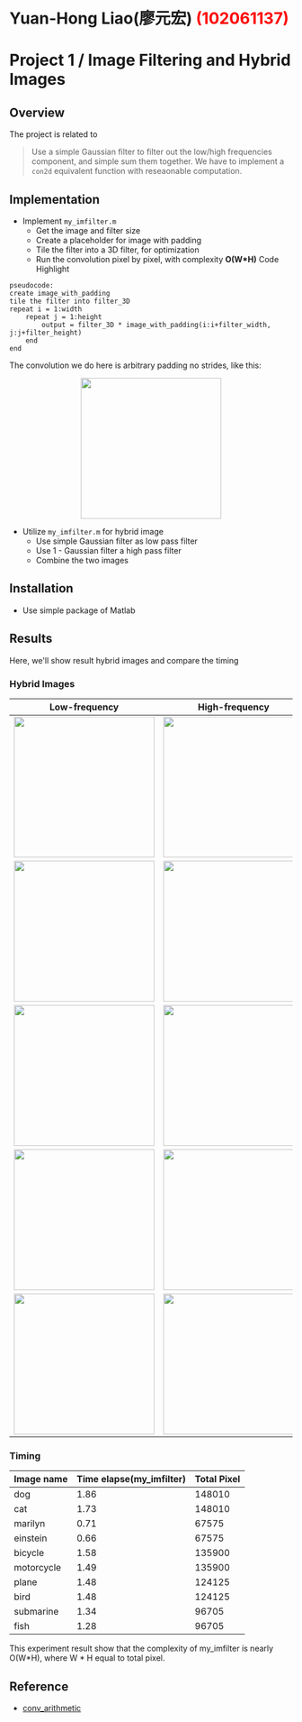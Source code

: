 # Yuan-Hong Liao(廖元宏) <span style="color:red">(102061137)</span>

# Project 1 / Image Filtering and Hybrid Images

## Overview
The project is related to 
> Use a simple Gaussian filter to filter out the low/high frequencies component, and simple sum them together. We have to implement a ```con2d``` equivalent function with reseaonable computation.


## Implementation
- Implement ```my_imfilter.m```
	* Get the image and filter size
	* Create a placeholder for image with padding
	* Tile the filter into a 3D filter, for optimization
	* Run the convolution pixel by pixel, with complexity **O(W*H)**
Code Highlight   

```
pseudocode:
create image_with_padding
tile the filter into filter_3D
repeat i = 1:width
	repeat j = 1:height
		output = filter_3D * image_with_padding(i:i+filter_width, j:j+filter_height)
	end
end
```
The convolution we do here is arbitrary padding no strides, like this:   
<p align="center"><img src="https://github.com/vdumoulin/conv_arithmetic/blob/master/gif/arbitrary_padding_no_strides.gif?raw=true" width="250"></p>

- Utilize ```my_imfilter.m``` for hybrid image
	* Use simple Gaussian filter as low pass filter
	* Use 1 - Gaussian filter a  high pass filter
	* Combine the two images

## Installation
* Use simple package of Matlab 

## Results
Here, we'll show result hybrid images and compare the timing	

### Hybrid Images
|Low-frequency|High-frequency|Hybrid Image|With different scales|
|---|---|---|---|
|<img src="https://github.com/andrewliao11/homework1-1/blob/master/code/dog_low_frequencies.jpg?raw=true" width="250">| <img src="https://github.com/andrewliao11/homework1-1/blob/master/code/cat_high_frequencies.jpg?raw=true" width="250">| <img src="https://github.com/andrewliao11/homework1-1/blob/master/code/dog_cat_hybrid_image.jpg?raw=true" width="250">| <img src="https://github.com/andrewliao11/homework1-1/blob/master/code/dog_cat_hybrid_image_scales.jpg?raw=true" width="250">|
| <img src="https://github.com/andrewliao11/homework1-1/blob/master/code/marilyn_low_frequencies.jpg?raw=true" width="250">| <img src="https://github.com/andrewliao11/homework1-1/blob/master/code/einstein_high_frequencies.jpg?raw=true" width="250">| <img src="https://github.com/andrewliao11/homework1-1/blob/master/code/marilyn_einstein_hybrid_image.jpg?raw=true" width="250">| <img src="https://github.com/andrewliao11/homework1-1/blob/master/code/marilyn_einstein_hybrid_image_scales.jpg?raw=true" width="250">|
| <img src="https://github.com/andrewliao11/homework1-1/blob/master/code/bicycle_low_frequencies.jpg?raw=true" width="250">| <img src="https://github.com/andrewliao11/homework1-1/blob/master/code/motorcycle_high_frequencies.jpg?raw=true" width="250">| <img src="https://github.com/andrewliao11/homework1-1/blob/master/code/bicycle_motorcycle_hybrid_image.jpg?raw=true" width="250">| <img src="https://github.com/andrewliao11/homework1-1/blob/master/code/bicycle_motorcycle_hybrid_image_scales.jpg?raw=true" width="250">|
| <img src="https://github.com/andrewliao11/homework1-1/blob/master/code/plane_low_frequencies.jpg?raw=true" width="250">| <img src="https://github.com/andrewliao11/homework1-1/blob/master/code/bird_high_frequencies.jpg?raw=true" width="250">| <img src="https://github.com/andrewliao11/homework1-1/blob/master/code/plane_bird_hybrid_image.jpg?raw=true" width="250">| <img src="https://github.com/andrewliao11/homework1-1/blob/master/code/plane_bird_hybrid_image_scales.jpg?raw=true" width="250">|
| <img src="https://github.com/andrewliao11/homework1-1/blob/master/code/submarine_low_frequencies.jpg?raw=true" width="250">| <img src="https://github.com/andrewliao11/homework1-1/blob/master/code/fish_high_frequencies.jpg?raw=true" width="250">| <img src="https://github.com/andrewliao11/homework1-1/blob/master/code/submarine_fish_hybrid_image.jpg?raw=true" width="250">| <img src="https://github.com/andrewliao11/homework1-1/blob/master/code/submarine_fish_hybrid_image_scales.jpg?raw=true" width="250">|

### Timing
|Image name|Time elapse(my_imfilter)|Total Pixel|
|---|---|---|
|dog|1.86|148010|
|cat|1.73|148010|
|marilyn|0.71|67575|
|einstein|0.66|67575|
|bicycle|1.58|135900|
|motorcycle|1.49|135900|
|plane|1.48|124125|
|bird|1.48|124125|
|submarine|1.34|96705|
|fish|1.28|96705|

This experiment result show that the complexity of my_imfilter is nearly O(W*H), where W * H equal to total pixel.
## Reference
- [conv_arithmetic](https://github.com/vdumoulin/conv_arithmetic)
